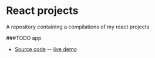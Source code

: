 # React projects

A repository containing a compilations of my react projects

###TODO app

- [Source code](https://github.com/qoudri4re/react-projects/tree/main/todo) -- [live demo](https://qoudri4re-todo-app-react.netlify.app/)
